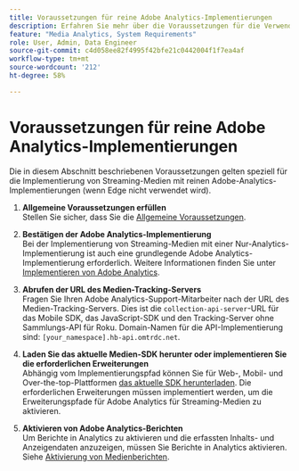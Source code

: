 ```yaml
---
title: Voraussetzungen für reine Adobe Analytics-Implementierungen
description: Erfahren Sie mehr über die Voraussetzungen für die Verwendung von Streaming-Medien mit reinen Adobe Analytics-Implementierungen
feature: "Media Analytics, System Requirements"
role: User, Admin, Data Engineer
source-git-commit: c4d058ee82f4995f42bfe21c0442004f1f7ea4af
workflow-type: tm+mt
source-wordcount: '212'
ht-degree: 58%

---
```


# Voraussetzungen für reine Adobe Analytics-Implementierungen

Die in diesem Abschnitt beschriebenen Voraussetzungen gelten speziell für die Implementierung von Streaming-Medien mit reinen Adobe-Analytics-Implementierungen (wenn Edge nicht verwendet wird).

1. **Allgemeine Voraussetzungen erfüllen**<br>
Stellen Sie sicher, dass Sie die [Allgemeine Voraussetzungen](/help/getting-started/prereqs.md).

1. **Bestätigen der Adobe Analytics-Implementierung**<br>
Bei der Implementierung von Streaming-Medien mit einer Nur-Analytics-Implementierung ist auch eine grundlegende Adobe Analytics-Implementierung erforderlich. Weitere Informationen finden Sie unter [Implementieren von Adobe Analytics](https://experienceleague.adobe.com/docs/analytics/implementation/home.html?lang=de).

1. **Abrufen der URL des Medien-Tracking-Servers**<br>
Fragen Sie Ihren Adobe Analytics-Support-Mitarbeiter nach der URL des Medien-Tracking-Servers. Dies ist die `collection-api-server`-URL für das Mobile SDK, das JavaScript-SDK und den Tracking-Server ohne Sammlungs-API für Roku. Domain-Namen für die API-Implementierung sind: `[your_namespace].hb-api.omtrdc.net`.

1. **Laden Sie das aktuelle Medien-SDK herunter oder implementieren Sie die erforderlichen Erweiterungen**<br>
Abhängig vom Implementierungspfad können Sie für Web-, Mobil- und Over-the-top-Plattformen [das aktuelle SDK herunterladen](/help/getting-started/download-sdks.md). Die erforderlichen Erweiterungen müssen implementiert werden, um die Erweiterungspfade für Adobe Analytics für Streaming-Medien zu aktivieren.

1. **Aktivieren von Adobe Analytics-Berichten**<br>
Um Berichte in Analytics zu aktivieren und die erfassten Inhalts- und Anzeigendaten anzuzeigen, müssen Sie Berichte in Analytics aktivieren. Siehe [Aktivierung von Medienberichten](/help/reporting/media-reports-enable.md).
